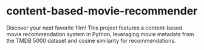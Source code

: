 # content-based-movie-recommender
Discover your next favorite film! This project features a content-based movie recommendation system in Python, leveraging movie metadata from the TMDB 5000 dataset and cosine similarity for recommendations.
